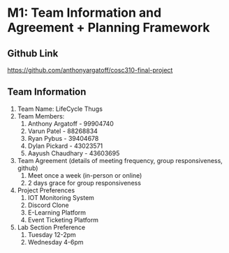 # M1: Team Information and Agreement + Planning Framework

## Github Link

https://github.com/anthonyargatoff/cosc310-final-project

## Team Information

1. Team Name: LifeCycle Thugs
1. Team Members: 
    1. Anthony Argatoff - 99904740
    1. Varun Patel - 88268834
    1. Ryan Pybus - 39404678
    1. Dylan Pickard - 43023571
    1. Aayush Chaudhary - 43603695
1. Team Agreement (details of meeting frequency, group responsiveness, github)
    1. Meet once a week (in-person or online)
    1. 2 days grace for group responsiveness
1. Project Preferences
    1. IOT Monitoring System
    1. Discord Clone
    1. E-Learning Platform
    1. Event Ticketing Platform
1. Lab Section Preference
    1. Tuesday 12-2pm
    2. Wednesday 4-6pm


